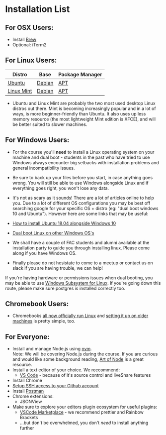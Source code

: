 # Installation List

## For OSX Users:

- Install [Brew](http://brew.sh/)
- Optional: iTerm2

## For Linux Users:  

| Distro        | Base           | Package Manager | 
|-------------|-------------|-----  
| [Ubuntu](https://www.ubuntu.com/) | [Debian](https://www.debian.org/) | [APT](https://help.ubuntu.com/lts/serverguide/apt.html) | 
| [Linux Mint](https://linuxmint.com/) | [Debian](https://www.debian.org/) | [APT](https://help.ubuntu.com/lts/serverguide/apt.html) |  

- Ubuntu and Linux Mint are probably the two most used desktop Linux distros out there. Mint is becoming increasingly popular and in a lot of ways, is more beginner-friendly than Ubuntu. It also uses up less memory resource (the most lightweight Mint edition is XFCE), and will be better suited to slower machines.

## For Windows Users:

- For the course you'll **need** to install a Linux operating system on your machine and dual boot - students in the past who have tried to use Windows always encounter big setbacks with installation problems and general incompatibility issues.
- Be sure to back up your files before you start, in case anything goes wrong. You will still be able to use Windows alongside Linux and if everything goes right, you won't lose any data.
- It's not as scary as it sounds! There are a lot of articles online to help you. Due to a lot of different OS configurations you may be best off searching google for your specific OS + distro (eg: "dual boot windows 10 and Ubuntu"). However here are some links that may be useful:

- [How to install Ubuntu 18.04 alongside Windows 10](https://askubuntu.com/questions/1031993/how-to-install-ubuntu-18-04-alongside-windows-10)
- [Dual boot Linux on other Windows OS's](https://www.howtogeek.com/214571/how-to-dual-boot-linux-on-your-pc/) 
- We shall have a couple of FAC students and alumni available at the installation party to guide you through installing linux. Please come along if you have Windows OS.
- Finally please do not hesistate to come to a meetup or contact us on slack if you are having trouble, we can help!

If you're having hardware or permissions issues when dual booting, you may be able to use [Windows Subsystem for Linux](https://wiki.ubuntu.com/WSL). If you're going down this route, please make sure postgres is installed correctly too. 

## Chromebook Users:

- Chromebooks [all now officially run Linux](https://www.techradar.com/uk/news/all-chromebooks-will-now-be-linux-ready) and [setting it up on older machines](https://support.google.com/chromebook/answer/9145439?hl=en-GB) is pretty simple, too.

## For Everyone:

- Install and manage Node.js using [nvm](https://github.com/creationix/nvm).  
Note: We will be covering Node.js during the course. If you are curious and would like some background reading, [Art of Node](https://github.com/maxogden/art-of-node) is a great resource.
- Install a text editor of your choice. We reccommend: 
  - [VS Code](https://code.visualstudio.com/) - because of it's source control and liveShare features
- Install Chrome
- [Setup SSH access to your Github account](https://help.github.com/articles/generating-an-ssh-key/)
- Install [Postman](https://www.postman.com/)
- Chrome extensions:
  - JSONView
- Make sure to explore your editors plugin ecosystem for useful plugins:
  - [VSCode Marketplace](https://marketplace.visualstudio.com/VSCode) - we recommend prettier and Rainbow Brackets
  - ...but don't be overwhelmed, you don't _need_ to install anything further
